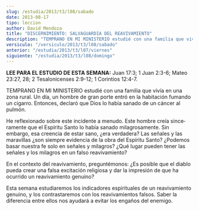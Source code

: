 ```yaml
---
slug: /estudia/2013/t3/l08/sabado
date: 2013-08-17
tipo: leccion
author: David Mendoza
title: "DISCERNIMIENTO: SALVAGUARDIA DEL REAVIVAMIENTO"
description: "TEMPRANO EN MI MINISTERIO estudié con una familia que vivía en una zona rural.  Un día, un hombre de gran porte entró en la habitación fumando un ci­garro.  Entonces, declaró que Dios lo había sanado de un cáncer al pulmón."
versiculo: "/versiculo/2013/t3/l08/sabado"
anterior: "/estudia/2013/t3/l07/viernes"
siguiente: "/estudia/2013/t3/l08/domingo"
---
```


**LEE PARA EL ESTUDIO DE ESTA SEMANA:** Juan 17:3; 1 Juan 2:3-6; Mateo 23:27, 28; 2 Tesalonicenses 2:9-12; 1 Corintios 12:4-7.

TEMPRANO EN MI MINISTERIO estudié con una familia que vivía en una zona rural. Un día, un hombre de gran porte entró en la habitación fumando un ci­garro. Entonces, declaró que Dios lo había sanado de un cáncer al pulmón.

He reflexionado sobre este incidente a menudo. Este hombre creía since­ramente que el Espíritu Santo lo había sanado milagrosamente. Sin embargo, esa creencia de estar sano, ¿era verdadera? Las señales y las maravillas ¿son siempre evidencia de la obra del Espíritu Santo? ¿Podemos basar nuestra fe solo en señales y milagros? ¿Qué lugar pueden tener las señales y los milagros en un falso reavivamiento?

En el contexto del reavivamiento, preguntémonos: ¿Es posible que el diablo pueda crear una falsa excitación religiosa y dar la impresión de que ha ocurrido un reavivamiento genuino?

Esta semana estudiaremos los indicadores espirituales de un reavivamiento genuino, y los contrastaremos con los reavivamientos falsos. Saber la diferencia entre ellos nos ayudará a evitar los engaños del enemigo.
